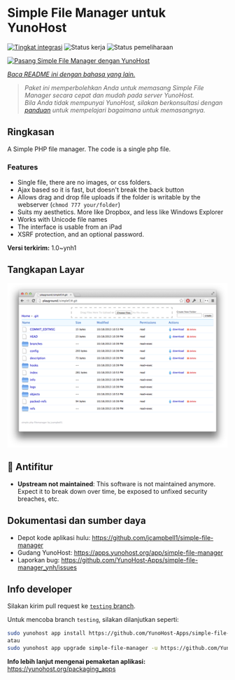 <!--
N.B.: README ini dibuat secara otomatis oleh <https://github.com/YunoHost/apps/tree/master/tools/readme_generator>
Ini TIDAK boleh diedit dengan tangan.
-->

# Simple File Manager untuk YunoHost

[![Tingkat integrasi](https://dash.yunohost.org/integration/simple-file-manager.svg)](https://ci-apps.yunohost.org/ci/apps/simple-file-manager/) ![Status kerja](https://ci-apps.yunohost.org/ci/badges/simple-file-manager.status.svg) ![Status pemeliharaan](https://ci-apps.yunohost.org/ci/badges/simple-file-manager.maintain.svg)

[![Pasang Simple File Manager dengan YunoHost](https://install-app.yunohost.org/install-with-yunohost.svg)](https://install-app.yunohost.org/?app=simple-file-manager)

*[Baca README ini dengan bahasa yang lain.](./ALL_README.md)*

> *Paket ini memperbolehkan Anda untuk memasang Simple File Manager secara cepat dan mudah pada server YunoHost.*  
> *Bila Anda tidak mempunyai YunoHost, silakan berkonsultasi dengan [panduan](https://yunohost.org/install) untuk mempelajari bagaimana untuk memasangnya.*

## Ringkasan

A Simple PHP file manager. The code is a single php file.  

### Features

- Single file, there are no images, or css folders.  
- Ajax based so it is fast, but doesn't break the back button
- Allows drag and drop file uploads if the folder is writable by the webserver (`chmod 777 your/folder`)
- Suits my aesthetics.  More like Dropbox, and less like Windows Explorer
- Works with Unicode file names
- The interface is usable from an iPad
- XSRF protection, and an optional password.

**Versi terkirim:** 1.0~ynh1

## Tangkapan Layar

![Tangkapan Layar pada Simple File Manager](./doc/screenshots/screenshot.png)

## :red_circle: Antifitur

- **Upstream not maintained**: This software is not maintained anymore. Expect it to break down over time, be exposed to unfixed security breaches, etc.

## Dokumentasi dan sumber daya

- Depot kode aplikasi hulu: <https://github.com/jcampbell1/simple-file-manager>
- Gudang YunoHost: <https://apps.yunohost.org/app/simple-file-manager>
- Laporkan bug: <https://github.com/YunoHost-Apps/simple-file-manager_ynh/issues>

## Info developer

Silakan kirim pull request ke [`testing` branch](https://github.com/YunoHost-Apps/simple-file-manager_ynh/tree/testing).

Untuk mencoba branch `testing`, silakan dilanjutkan seperti:

```bash
sudo yunohost app install https://github.com/YunoHost-Apps/simple-file-manager_ynh/tree/testing --debug
atau
sudo yunohost app upgrade simple-file-manager -u https://github.com/YunoHost-Apps/simple-file-manager_ynh/tree/testing --debug
```

**Info lebih lanjut mengenai pemaketan aplikasi:** <https://yunohost.org/packaging_apps>

